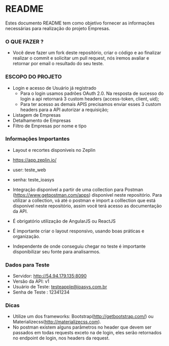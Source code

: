 # README #

Estes documento README tem como objetivo fornecer as informações necessárias para realização do projeto Empresas.

### O QUE FAZER ? ###

* Você deve fazer um fork deste repositório, criar o código e ao finalizar realizar o commit e solicitar um pull request, nós iremos avaliar e retornar por email o resultado do seu teste.

### ESCOPO DO PROJETO ###

* Login e acesso de Usuário já registrado
	* Para o login usamos padrões OAuth 2.0. Na resposta de sucesso do login a api retornará 3 custom headers (access-token, client, uid);
	* Para ter acesso as demais APIS precisamos enviar esses 3 custom headers para a API autorizar a requisição;
* Listagem de Empresas
* Detalhamento de Empresas
* Filtro de Empresas por nome e tipo


### Informações Importantes ###

* Layout e recortes disponíveis no Zeplin 
* https://app.zeplin.io/
* user: teste_web
* senha: teste_ioasys

* Integração disponível a partir de uma collection para Postman (https://www.getpostman.com/apps) disponível neste repositório. Para utilizar a collection, vá até o postman e import a colllection que está disponível neste repositório, assim você terá acesso as documentação da API.
* É obrigatório utilização de AngularJS ou ReactJS

* É importante criar o layout responsivo, usando boas práticas e organização.

* Independente de onde conseguiu chegar no teste é importante disponibilizar seu fonte para analisarmos.

### Dados para Teste ###

* Servidor: http://54.94.179.135:8090
* Versão da API: v1
* Usuário de Teste: testeapple@ioasys.com.br
* Senha de Teste : 12341234

### Dicas ###

*  Utilize um dos frameworks: Bootstrap(http://getbootstrap.com/) ou Materializecss(http://materializecss.com).
* No postman existem alguns parâmetros no header que devem ser passados em todas requests exceto na de login, eles serão retornados no endpoint de login, nos headers da request.